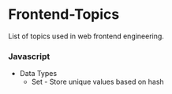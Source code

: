 


# Frontend-Topics
List of topics used in web frontend engineering.
### Javascript
- Data Types
    - Set - Store unique values based on hash
